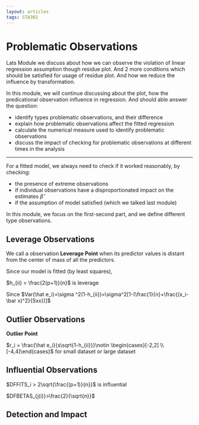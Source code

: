 ```yaml
---
layout: articles
tags: STA302
---
```


# Problematic Observations

Lats Module we discuss about how we can observe the violation of linear regression assumption though residue plot. And 2 more conditions which should be satisfied for usage of residue plot. And how we reduce the influence by transformation.

In this module, we will continue discussing about the plot, how the predicational observation influence in regression. And should able answer the question:

- identify types problematic observations, and their difference
- explain how problematic observations affect the fitted regression
- calculate the numerical measure used to identify problematic observations
- discuss the impact of checking for problematic observations at different times in the analysis

---

For a fitted model, we always need to check if it worked reasonably, by
checking:

- the presence of extreme observations
- if individual observations have a disproportionated impact on the estimates $\hat \beta$
- if the assumption of model satisfied (which we talked last module)

In this module, we focus on the first-second part, and we define different type
observations.

## Leverage Observations

We call a observation **Leverage Point** when its predictor values is distant from the center of mass of all the predictors.

Since our model is fitted (by least squares), 

$h_{ii} > \frac{2(p+1)}{n}$  is leverage

Since $Var(\hat e_i)=\sigma ^2(1-h_{ii})=\sigma^2[1-(\frac{1}{n}+\frac{(x_i-\bar x)^2}{Sxx})]$

## Outlier Observations

**Outlier Point**

$r_i = \frac{\hat e_i}{s\sqrt{1-h_{ii}}}\notin \begin{cases}[-2,2] \\ [-4,4]\end{cases}$ for small dataset or large dataset 

## Influential Observations

$DFFITS_i > 2\sqrt{\frac{(p+1)}{n}}$ is influential

$DFBETAS_{j(i)}>\frac{2}{\sqrt{n}}$

## Detection and Impact

